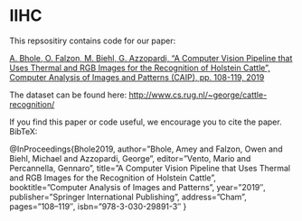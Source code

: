 # IIHC

This repsositiry contains code for our paper:

[A. Bhole, O. Falzon, M. Biehl, G. Azzopardi, “A Computer Vision Pipeline that Uses Thermal and RGB Images for the Recognition of Holstein Cattle”, Computer Analysis of Images and Patterns (CAIP), pp. 108-119, 2019](https://link.springer.com/chapter/10.1007/978-3-030-29891-3_10)


The dataset can be found here: http://www.cs.rug.nl/~george/cattle-recognition/

If you find this paper or code useful, we encourage you to cite the paper. BibTeX:

@InProceedings{Bhole2019,
author=”Bhole, Amey and Falzon, Owen and Biehl, Michael and Azzopardi, George”,
editor=”Vento, Mario and Percannella, Gennaro”,
title=”A Computer Vision Pipeline that Uses Thermal and RGB Images for the Recognition of Holstein Cattle”,
booktitle=”Computer Analysis of Images and Patterns”,
year=”2019″,
publisher=”Springer International Publishing”,
address=”Cham”,
pages=”108–119″,
isbn=”978-3-030-29891-3″
}
